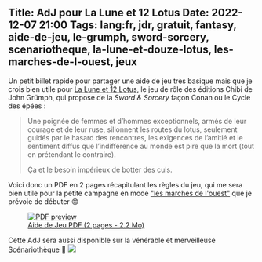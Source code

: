 Title: AdJ pour La Lune et 12 Lotus
Date: 2022-12-07 21:00
Tags: lang:fr, jdr, gratuit, fantasy, aide-de-jeu, le-grumph, sword-sorcery, scenariotheque, la-lune-et-douze-lotus, les-marches-de-l-ouest, jeux
---

Un petit billet rapide pour partager une aide de jeu très basique mais que je crois bien utile
pour [La Lune et 12 Lotus](http://legrumph.org/Terrier/public/chibi/lledl),
le jeu de rôle des éditions Chibi de John Grümph,
qui propose de la _Sword & Sorcery_ façon Conan ou le Cycle des épées :

> Une poignée de femmes et d’hommes exceptionnels, armés de leur courage et de leur ruse, sillonnent les routes du lotus, seulement guidés par le hasard des rencontres, les exigences de l’amitié et le sentiment diffus que l’indifférence au monde est pire que la mort (tout en prétendant le contraire).
>
> Ça et le besoin impérieux de botter des culs.

Voici donc un PDF en 2 pages récapitulant les règles du jeu,
qui me sera bien utile pour la petite campagne en mode ["les marches de l'ouest"](https://www.cestpasdujdr.fr/les-marches-de-louest/) que je prévoie de débuter 😊

<a href="images/lle12l/La-Lune-et-Douze-Lotus-AdJ.pdf">
  <figure>
    <img alt="PDF preview" src="images/2022/12/La-Lune-et-Douze-Lotus-AdJ-pdf-thumb.jpg">
    <figcaption>Aide de Jeu PDF (2 pages - 2.2 Mo)</figcaption>
  </figure>
</a>

Cette AdJ sera aussi disponible sur la vénérable et merveilleuse [Scénariothèque](https://www.scenariotheque.org) 🐲
[![](images/2022/12/scenariotheque-logo.png)](https://www.scenariotheque.org)

<!-- Com'
* [x] https://www.scenariotheque.org
* [x] Discord Chibi
* [ ] https://www.casusno.fr
-->
